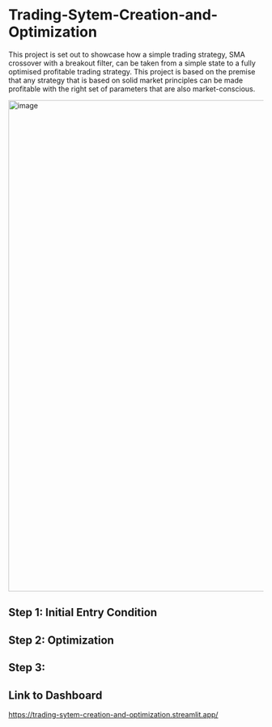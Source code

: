 # Trading-Sytem-Creation-and-Optimization

This project is set out to showcase how a simple trading strategy, SMA crossover with a breakout filter, can be taken from a simple state to a fully optimised profitable trading strategy. This project is based on the premise that any strategy that is based on solid market principles can be made profitable with the right set of parameters that are also market-conscious. 

<img width="1917" height="972" alt="image" src="https://github.com/user-attachments/assets/2cf3dfc7-d029-40c2-89d1-1bf926f96c21" />

## Step 1: Initial Entry Condition

## Step 2: Optimization

## Step 3:



## Link to Dashboard 
https://trading-sytem-creation-and-optimization.streamlit.app/
